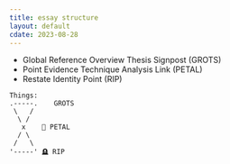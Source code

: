 ```yaml
---
title: essay structure
layout: default
cdate: 2023-08-28
---
```


- Global Reference Overview Thesis Signpost (GROTS)
- Point Evidence Technique Analysis Link (PETAL)
- Restate Identity Point (RIP)

```
Things:
.-----.    GROTS 
 \   /
  \ /
   x    🌸 PETAL 
  / \
 /   \
'-----' 🪦 RIP
```
